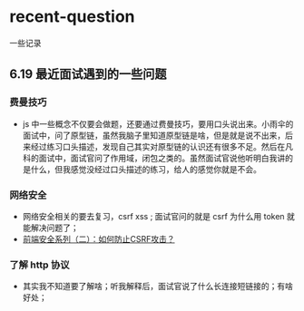 # recent-question
一些记录

## 6.19 最近面试遇到的一些问题

### 费曼技巧
- js 中一些概念不仅要会做题，还要通过费曼技巧，要用口头说出来。小雨伞的面试中，问了原型链，虽然我脑子里知道原型链是啥，但是就是说不出来，后来经过练习口头描述，发现自己其实对原型链的认识还有很多不足。然后在凡科的面试中，面试官问了作用域，闭包之类的。虽然面试官说他听明白我讲的是什么，但我感觉没经过口头描述的练习，给人的感觉你就是不会。

### 网络安全
- 网络安全相关的要去复习，csrf xss ; 面试官问的就是 csrf 为什么用 token 就能解决问题了；
- [前端安全系列（二）：如何防止CSRF攻击？](https://tech.meituan.com/2018/10/11/fe-security-csrf.html)


### 了解 http 协议
- 其实我不知道要了解啥；听我解释后，面试官说了什么长连接短链接的；有啥好处；
